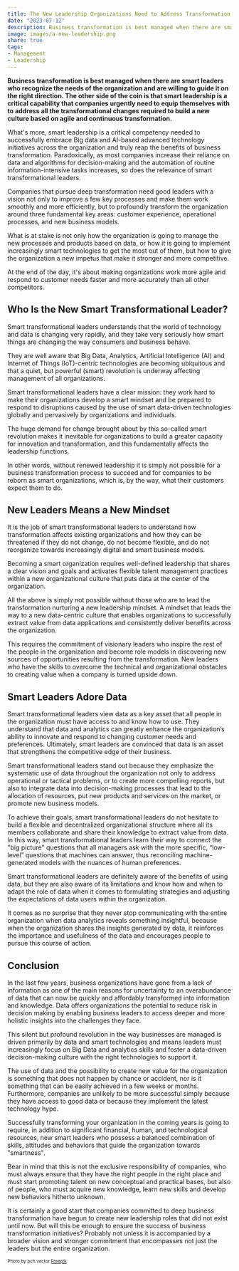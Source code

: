 ```yaml
---
title: The New Leadership Organizations Need to Address Transformation
date: "2023-07-12"
description: Business transformation is best managed when there are smart leaders who recognize the needs of the organization and are willing to guide it on the right direction. Smart leadership is a critical capability that companies must put into practice when they set out to build a data-driven culture in the organization.
image: images/a-new-leadership.png
share: true
tags:
- Management
- Leadership
---
```

**Business transformation is best managed when there are smart leaders who recognize the needs of the organization and are willing to guide it on the right direction. The other side of the coin is that smart leadership is a critical capability that companies urgently need to equip themselves with to address all the transformational changes required to build a new culture based on agile and continuous transformation.**

What's more, smart leadership is a critical competency needed to successfully embrace Big data and AI-based advanced technology initiatives across the organization and truly reap the benefits of business transformation.
Paradoxically, as most companies increase their reliance on data and algorithms for decision-making and the automation of routine information-intensive tasks increases, so does the relevance of smart transformational leaders.

Companies that pursue deep transformation need good leaders with a vision not only to improve a few key processes and make them work smoothly and more efficiently, but to profoundly transform the organization around three fundamental key areas: customer experience, operational processes, and new business models. 

What is at stake is not only how the organization is going to manage the new processes and products based on data, or how it is going to implement increasingly smart technologies to get the most out of them, but how to give the organization a new impetus that make it stronger and more competitive.

At the end of the day, it's about making organizations work more agile and respond to customer needs faster and more accurately than all other competitors.

## Who Is the New Smart Transformational Leader?

Smart transformational leaders understands that the world of technology and data is changing very rapidly, and they take very seriously how smart things are changing the way consumers and business behave.

They are well aware that Big Data, Analytics, Artificial Intelligence (AI) and Internet of Things (IoT)-centric technologies are becoming ubiquitous and that a quiet, but powerful (smart) revolution is underway affecting management of all organizations.

Smart transformational leaders have a clear mission: they work hard to make their organizations develop a smart mindset and be prepared to respond to disruptions caused by the use of smart data-driven technologies globally and pervasively by organizations and individuals.

The huge demand for change brought about by this so-called smart revolution makes it inevitable for organizations to build a greater capacity for innovation and transformation, and this fundamentally affects the leadership functions.

In other words, without renewed leadership it is simply not possible for a business transformation process to succeed and for companies to be reborn as smart organizations, which is, by the way, what their customers expect them to do.

## New Leaders Means a New Mindset
It is the job of smart transformational leaders to understand how transformation affects existing organizations and how they can be threatened if they do not change, do not become flexible, and do not reorganize towards increasingly digital and smart business models.

Becoming a smart organization requires well-defined leadership that shares a clear vision and goals and activates flexible talent management practices within a new organizational culture that puts data at the center of the organization.

All the above is simply not possible without those who are to lead the transformation nurturing a new leadership mindset. A mindset that leads the way to a new data-centric culture that enables organizations to successfully extract value from data applications and consistently deliver benefits across the organization.

This requires the commitment of visionary leaders who inspire the rest of the people in the organization and become role models in discovering new sources of opportunities resulting from the transformation. New leaders who have the skills to overcome the technical and organizational obstacles to creating value when a company is turned upside down.

## Smart Leaders Adore Data
Smart transformational leaders view data as a key asset that all people in the organization must have access to and know how to use. They understand that data and analytics can greatly enhance the organization’s ability to innovate and respond to changing customer needs and preferences. Ultimately, smart leaders are convinced that data is an asset that strengthens the competitive edge of their business.

Smart transformational leaders stand out because they emphasize the systematic use of data throughout the organization not only to address operational or tactical problems, or to create more compelling reports, but also to integrate data into decision-making processes that lead to the allocation of resources, put new products and services on the market, or promote new business models.

To achieve their goals, smart transformational leaders do not hesitate to build a flexible and decentralized organizational structure where all its members collaborate and share their knowledge to extract value from data. In this way, smart transformational leaders learn their way to connect the "big picture" questions that all managers ask with the more specific, “low-level” questions that machines can answer, thus reconciling machine-generated models with the nuances of human preferences.

Smart transformational leaders are definitely aware of the benefits of using data, but they are also aware of its limitations and know how and when to adapt the role of data when it comes to formulating strategies and adjusting the expectations of data users within the organization.

It comes as no surprise that they never stop communicating with the entire organization when data analytics reveals something insightful, because when the organization shares the insights generated by data, it reinforces the importance and usefulness of the data and encourages people to pursue this course of action.

## Conclusion
In the last few years, business organizations have gone from a lack of information as one of the main reasons for uncertainty to an overabundance of data that can now be quickly and affordably transformed into information and knowledge. Data offers organizations the potential to reduce risk in decision making by enabling business leaders to access deeper and more holistic insights into the challenges they face.

This silent but profound revolution in the way businesses are managed is driven primarily by data and smart technologies and means leaders must increasingly focus on Big Data and analytics skills and foster a data-driven decision-making culture with the right technologies to support it.

The use of data and the possibility to create new value for the organization is something that does not happen by chance or accident, nor is it something that can be easily achieved in a few weeks or months. Furthermore, companies are unlikely to be more successful simply because they have access to good data or because they implement the latest technology hype.  

Successfully transforming your organization in the coming years is going to require, in addition to significant financial, human, and technological resources, new smart leaders who possess a balanced combination of skills, attitudes and behaviors that guide the organization towards "smartness".

Bear in mind that this is not the exclusive responsibility of companies, who must always ensure that they have the right people in the right place and must start promoting talent on new conceptual and practical bases, but also of people, who must acquire new knowledge, learn new skills and develop new behaviors hitherto unknown.

It is certainly a good start that companies committed to deep business transformation have begun to create new leadership roles that did not exist until now. But will this be enough to ensure the success of business transformation initiatives? Probably not unless it is accompanied by a broader vision and stronger commitment that encompasses not just the leaders but the entire organization.

<p style= "font-size:10px;">Photo by pch.vector <a href="https://www.freepik.es/vector-gratis/bote-remos-equipo-negocios_6974857.htm#query=leadership&position=33&from_view=search&track=sph#position=33&query=leadership" target="_blank">Freepik</a></p>